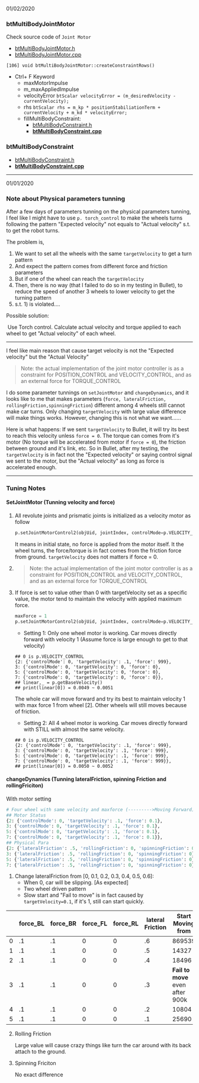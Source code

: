 01/02/2020

### btMultiBodyJointMotor

Check source code of `Joint Motor`

* [btMultiBodyJointMotor.h](https://github.com/bulletphysics/bullet3/blob/master/src/BulletDynamics/Featherstone/btMultiBodyJointMotor.h)
* [btMultiBodyJointMotor.cpp](https://github.com/bulletphysics/bullet3/blob/master/src/BulletDynamics/Featherstone/btMultiBodyJointMotor.cpp)

```
[106] void btMultiBodyJointMotor::createConstraintRows()
```

* Ctrl+ F Keyword
  * maxMotorImpulse 
  * m_maxAppliedImpulse
  * velocityError `btScalar velocityError = (m_desiredVelocity - currentVelocity);`
  * rhs `btScalar rhs = m_kp * positionStabiliationTerm + currentVelocity + m_kd * velocityError;`
  * fillMultiBodyConstraint: 
    * [btMultiBodyConstraint.h](https://github.com/bulletphysics/bullet3/blob/cdd56e46411527772711da5357c856a90ad9ea67/src/BulletDynamics/Featherstone/btMultiBodyConstraint.h) 
    * **[btMultiBodyConstraint.cpp](https://github.com/bulletphysics/bullet3/blob/cdd56e46411527772711da5357c856a90ad9ea67/src/BulletDynamics/Featherstone/btMultiBodyConstraint.cpp)**

### btMultiBodyConstraint
* [btMultiBodyConstraint.h](https://github.com/bulletphysics/bullet3/blob/cdd56e46411527772711da5357c856a90ad9ea67/src/BulletDynamics/Featherstone/btMultiBodyConstraint.h) 
* **[btMultiBodyConstraint.cpp](https://github.com/bulletphysics/bullet3/blob/cdd56e46411527772711da5357c856a90ad9ea67/src/BulletDynamics/Featherstone/btMultiBodyConstraint.cpp)**


---

01/01/2020

### Note about Physical parameters tunning

After a few days of parameters tunning on the physical parameters tunning, I feel like I might have to use `p. torch_control` to make the wheels turns following the pattern "Expected velocity" not equals to "Actual velocity" s.t. to get the robot turns.

The problem is, 

1. We want to set all the wheels with the same `targetVelocity` to get a turn pattern
2. And expect the pattern comes from different force and friction parameters
3. But if one of the wheel can reach the `targetVelocity`
4. Then, there is no way (that I failed to do so in my testing in Bullet), to reduce the speed of another 3 wheels to lower velocity to get the turning pattern
5. s.t. 1) is violated....

Possible solution: 

​	Use Torch control. Calculate actual velocity and torque applied to each wheel to get "Actual velocity" of each wheel.

---

I feel like main reason that cause target velocity is not the "Expected velocity" but the "Actual Velocity"

>  Note: the actual implementation of the joint motor controller is as a constraint for POSITION_CONTROL and VELOCITY_CONTROL, and as an external force for TORQUE_CONTROL

I do some parameter tunnings on `setJointMotor` and `changeDynamics`, and it looks like to me that makes parameters (`force, lateralFriction, rollingFriction,spinningFriction`) different among 4 wheels still cannot make car turns. Only changing `targetVelocity` with large value difference will make things works. However, changing this is not what we want......

Here is what happens: If we sent `targetVelocity` to Bullet, it will try its best to reach this velocity unless `force = 0`. The torque can comes from it's motor (No torque will be accelerated from motor if `force = 0`), the friction between ground and it's link, etc.  So in Bullet, after my testing, the `targetVelocity` is in fact not the "Expected velocity" or saying control signal we sent to the motor, but the "Actual velocity" as long as force is accelerated enough. 



---

### Tuning Notes

#### SetJointMotor (Tunning velocity and force)

1. All revolute joints and prismatic joints is initialized as  a velocity motor as follow

   ```python
   p.setJointMotorControl2(objUid, jointIndex, controlMode=p.VELOCITY_CONTROL, force=0)
   ```

   It means in initial state, no force is applied from the motor itself. It the wheel turns, the force/torque is in fact comes from the friction force from ground. `targetVelocity` does not matters if force = 0.

2. >  Note: the actual implementation of the joint motor controller is as a constraint for POSITION_CONTROL and VELOCITY_CONTROL, and as an external force for TORQUE_CONTROL

3. If force is set to value other than 0 with targetVelocity set as a specific value, the motor tend to maintain the velocity with applied maximum force.

   ```python
   maxForce = 1
   p.setJointMotorControl2(objUid, jointIndex, controlMode=p.VELOCITY_CONTROL,  targetVelocity = 0, force=maxForce)
   ```

   * Setting 1: Only one wheel motor is working. Car moves directly forward with velocity 1 (Assume force is large enough to get to that velocity)

   ```
   ## 0 is p.VELOCITY_CONTROL
   {2: {'controlMode': 0, 'targetVelocity': .1, 'force': 999},
   3: {'controlMode': 0, 'targetVelocity': 0, 'force': 0},
   5: {'controlMode': 0, 'targetVelocity': 0, 'force': 0},
   7: {'controlMode': 0, 'targetVelocity': 0, 'force': 0}},
   ## linear,_ = p.getBaseVelocity()
   ## print(linear[0]) = 0.0049 ~ 0.0051
   ```

   The whole car will move forward and try its best to maintain velocity 1 with max force 1 from wheel [2]. Other wheels will still moves because of friction.

   * Setting 2: All 4 wheel motor is working. Car moves directly forward with STILL with almost the same velocity.

   ```
   ## 0 is p.VELOCITY_CONTROL
   {2: {'controlMode': 0, 'targetVelocity': .1, 'force': 999},
   3: {'controlMode': 0, 'targetVelocity': .1, 'force': 999},
   5: {'controlMode': 0, 'targetVelocity': .1, 'force': 999},
   7: {'controlMode': 0, 'targetVelocity': .1, 'force': 999}},
   ## print(linear[0]) = 0.0050 ~ 0.0052
   ```

#### changeDynamics (Tunning lateralFriction, spinning Friction and rollingFriciton)

With motor setting

```python
# Four wheel with same velocity and maxforce (--------->Moving Forward)
## Motor Status
{2: {'controlMode': 0, 'targetVelocity': .1, 'force': 0.1},
3: {'controlMode': 0, 'targetVelocity': .1, 'force': 0.1},
5: {'controlMode': 0, 'targetVelocity': .1, 'force': 0.1},
7: {'controlMode': 0, 'targetVelocity': .1, 'force': 0.1}},
## Physical Para
{2: {'lateralFriction': .5, 'rollingFriction': 0, 'spinningFriction': 0},
3: {'lateralFriction': .5, 'rollingFriction': 0, 'spinningFriction': 0},
5: {'lateralFriction': .5, 'rollingFriction': 0, 'spinningFriction': 0},
7: {'lateralFriction': .5, 'rollingFriction': 0, 'spinningFriction': 0}}
```

1. Change lateralFriction from [0, 0.1, 0.2, 0.3, 0.4, 0.5, 0.6]: 
   * When 0, car will be slipping. [As expected]
   * Two wheel driven pattern
   * Slow start and "Fail to move" is in fact caused by `targetVelocity=0.1`, if it's 1, still can start quickly.

|      | force_BL | force_BR | force_FL | force_RL | lateral Friction | Start Moving from                |
| ---- | -------- | -------- | -------- | -------- | ---------------- | -------------------------------- |
| 0    | .1       | .1       | 0        | 0        | .6               | 869539                           |
| 1    | .1       | .1       | 0        | 0        | .5               | 14327                            |
| 2    | .1       | .1       | 0        | 0        | .4               | 18496                            |
| 3    | .1       | .1       | 0        | 0        | .3               | **Fail to move** even after 900k |
| 4    | .1       | .1       | 0        | 0        | .2               | 10804                            |
| 5    | .1       | .1       | 0        | 0        | .1               | 25690                            |

2. Rolling Friction

   Large value will cause crazy things like turn the car around with its back attach to the ground.

3. Spinning Friciton

   No exact difference